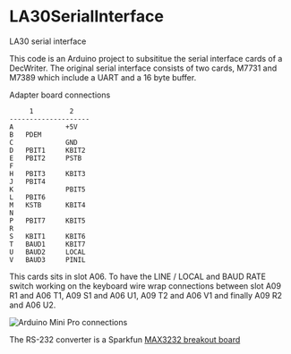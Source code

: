 LA30SerialInterface
===================

LA30 serial interface

This code is an Arduino project to subsititue the serial interface cards of a DecWriter. The original serial interface
consists of two cards, M7731 and M7389 which include a UART and a 16 byte buffer.

Adapter board connections

         1         2
    --------------------
    A             +5V
    B   PDEM      
    C             GND
    D   PBIT1     KBIT2
    E   PBIT2     PSTB
    F
    H   PBIT3     KBIT3
    J   PBIT4
    K             PBIT5
    L   PBIT6   
    M   KSTB      KBIT4
    N 
    P   PBIT7     KBIT5
    R
    S   KBIT1     KBIT6
    T   BAUD1     KBIT7
    U   BAUD2     LOCAL
    V   BAUD3     PINIL

This cards sits in slot A06.
To have the LINE / LOCAL and BAUD RATE switch working on the keyboard wire 
wrap connections between slot A09 R1 and A06 T1, A09 S1 and A06 U1, A09 T2 and A06 V1 and finally A09 R2 and A06 U2. 


![Arduino Mini Pro connections](https://dl.dropboxusercontent.com/u/96935524/Datormusuem/Parallell%20converter.png)

The RS-232 converter is a Sparkfun [MAX3232 breakout board](https://www.sparkfun.com/products/11189)
